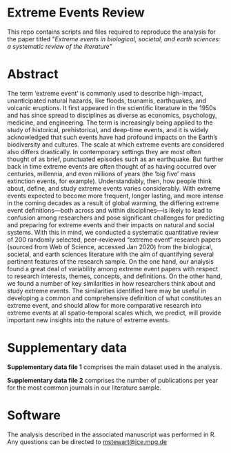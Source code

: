 # Extreme Events Review
This repo contains scripts and files required to reproduce the analysis for the paper titled "<i>Extreme events in biological, societal, and earth sciences: a systematic review of the literature</i>"

# Abstract
The term ‘extreme event’ is commonly used to describe high-impact, unanticipated natural hazards, like floods, tsunamis, earthquakes, and volcanic eruptions. It first appeared in the scientific literature in the 1950s and has since spread to disciplines as diverse as economics, psychology, medicine, and engineering. The term is increasingly being applied to the study of historical, prehistorical, and deep-time events, and it is widely acknowledged that such events have had profound impacts on the Earth’s biodiversity and cultures. The scale at which extreme events are considered also differs drastically. In contemporary settings they are most often thought of as brief, punctuated episodes such as an earthquake. But further back in time extreme events are often thought of as having occurred over centuries, millennia, and even millions of years (the ‘big five’ mass extinction events, for example). Understandably, then, how people think about, define, and study extreme events varies considerably. With extreme events expected to become more frequent, longer lasting, and more intense in the coming decades as a result of global warming, the differing extreme event definitions—both across and within disciplines—is likely to lead to confusion among researchers and pose significant challenges for predicting and preparing for extreme events and their impacts on natural and social systems. With this in mind, we conducted a systematic quantitative review of 200 randomly selected, peer-reviewed “extreme event” research papers (sourced from Web of Science, accessed Jan 2020) from the biological, societal, and earth sciences literature with the aim of quantifying several pertinent features of the research sample. On the one hand, our analysis found a great deal of variability among extreme event papers with respect to research interests, themes, concepts, and definitions. On the other hand, we found a number of key similarities in how researchers think about and study extreme events. The similarities identified here may be useful in developing a common and comprehensive definition of what constitutes an extreme event, and should allow for more comparative research into extreme events at all spatio-temporal scales which, we predict, will provide important new insights into the nature of extreme events.

# Supplementary data
<b>Supplementary data file 1</b> comprises the main dataset used in the analysis.

<b>Supplementary data file 2</b> comprises the number of publications per year for the most common journals in our literature sample.

# Software
The analysis described in the associated manuscript was performed in R. Any questions can be directed to mstewart@ice.mpg.de
